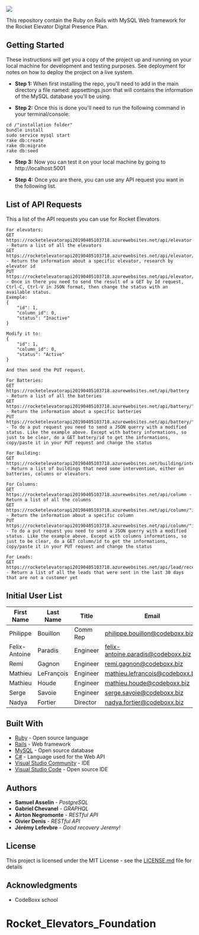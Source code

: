 ![](http://rocketelevator.ca/assets/R2-3c6296bf2343b849b947f8ccfce0de61dd34ba7f9e2a23a53d0a743bc4604e3c.png)

This repository contain the Ruby on Rails with MySQL Web framework for the Rocket Elevator Digital Presence Plan.

## Getting Started

These instructions will get you a copy of the project up and running on your local machine for development and testing purposes. See deployment for notes on how to deploy the project on a live system.

* **Step 1:** When first installing the repo, you'll need to add in the main directory a file named: appsettings.json that will contains the information of the MySQL database you'll be using. 

* **Step 2:** Once this is done you'll need to run the following command in your terminal/console:
```
cd /"installation folder"
bundle install
sudo service mysql start
rake db:create
rake db:migrate
rake db:seed
```
* **Step 3:** Now you can test it on your local machine by going to http://localhost:5001

* **Step 4:** Once you are there, you can use any API request you want in the following list.

## List of API Requests

This a list of the API requests you can use for Rocket Elevators
```
For elevators:
GET https://rocketelevatorapi20190405103718.azurewebsites.net/api/elevator - Return a list of all the elevators
GET https://rocketelevatorapi20190405103718.azurewebsites.net/api/elevator/"id" - Return the information about a specific elevator, research by elevator id
PUT https://rocketelevatorapi20190405103718.azurewebsites.net/api/elevator/"id" - Once in there you need to send the result of a GET by Id request, Ctrl-C, Ctrl-V in JSON format, then change the status with an available status. 
Exemple: 
{
    "id": 1,
    "column_id": 0,
    "status": "Inactive"
}

Modify it to:
{
    "id": 1,
    "column_id": 0,
    "status": "Active"
}

And then send the PUT request.

For Batteries:
GET https://rocketelevatorapi20190405103718.azurewebsites.net/api/battery - Return a list of all the batteries
GET https://rocketelevatorapi20190405103718.azurewebsites.net/api/battery/"id" - Return the information about a specific batteries
PUT https://rocketelevatorapi20190405103718.azurewebsites.net/api/battery/"id" - To do a put request you need to send a JSON querry with a modified status. Like the example above. Except with battery informations, so just to be clear, do a GET battery/id to get the informations, copy/paste it in your PUT request and change the status

For Building:
GET https://rocketelevatorapi20190405103718.azurewebsites.net/building/intervention - Return a list of buildings that need some intervention, either on batteries, columns or elevators.

For Columns:
GET https://rocketelevatorapi20190405103718.azurewebsites.net/api/column - Return a list of all the columns
GET https://rocketelevatorapi20190405103718.azurewebsites.net/api/column/"id" - Return the information about a specific column
PUT https://rocketelevatorapi20190405103718.azurewebsites.net/api/column/"id" - To do a put request you need to send a JSON querry with a modified status. Like the example above. Except with columns informations, so just to be clear, do a GET column/id to get the informations, copy/paste it in your PUT request and change the status

For Leads:
GET https://rocketelevatorapi20190405103718.azurewebsites.net/api/lead/recent - Return a list of all the leads that were sent in the last 30 days that are not a customer yet
```

## Initial User List
|First Name|Last Name|Title|Email|Password|
|-------------|-------------|-------------|-------------|-------------|
| Philippe | Bouillon | Comm Rep | philippe.bouillon@codeboxx.biz | 1234 |
| Felix-Antoine | Paradis | Engineer | felix-antoine.paradis@codeboxx.biz | 1234 |
| Remi | Gagnon | Engineer | remi.gagnon@codeboxx.biz | 1234 |
| Mathieu | LeFrançois | Engineer | mathieu.lefrancois@codeboxx.biz | 1234 |
| Mathieu | Houde | Engineer | mathieu.houde@codeboxx.biz | 1234 |
| Serge | Savoie | Engineer| serge.savoie@codeboxx.biz | 1234 |
| Nadya | Fortier | Director | nadya.fortier@codeboxx.biz | 1234 |

## Built With

* [Ruby](https://www.ruby-lang.org/en/) - Open source language
* [Rails](https://rubyonrails.org/) - Web framework
* [MySQL](https://www.mysql.com/) - Open source database
* [C#](https://fr.wikipedia.org/wiki/C_sharp) - Language used for the Web API
* [Visual Studio Community](https://visualstudio.microsoft.com/fr/vs/community/) - IDE
* [Visual Studio Code](https://code.visualstudio.com/) - Open source IDE

## Authors

* **Samuel Asselin** - *PostgreSQL*
* **Gabriel Chevanel** - *GRAPHQL*
* **Airton Negromonte** - *RESTful API*
* **Oivier Denis** - *RESTful API*
* **Jérémy Lefevbre** - *Good recovery Jeremy!*

## License

This project is licensed under the MIT License - see the [LICENSE.md](LICENSE.md) file for details

## Acknowledgments

* CodeBoxx school
# Rocket_Elevators_Foundation
